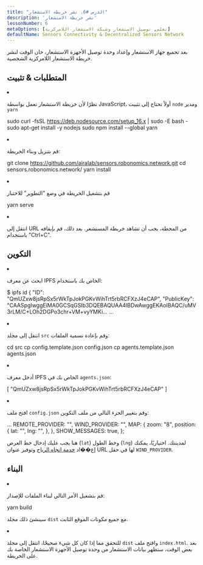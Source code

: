 ```yaml
---
title: "الدرس #6، نشر خريطة الاستشعار"
description: 'نشر خريطة الاستشعار'
lessonNumber: 6
metaOptions: [تعلم, توصيل الاستشعار وشبكة الاستشعار اللامركزية]
defaultName: Sensors Connectivity & Decentralized Sensors Network
---
```


بعد تجميع جهاز الاستشعار وإعداد وحدة توصيل الأجهزة الاستشعار، حان الوقت لنشر خريطة الاستشعار اللامركزية الشخصية.


## المتطلبات & تثبيت

<List type="numbers">

<li>

نظرًا لأن خريطة الاستشعار تعمل بواسطة JavaScript، أولاً تحتاج إلى تثبيت `node` ومدير `yarn`

<LessonCodeWrapper codeClass="big-code" language="bash">sudo curl -fsSL https://deb.nodesource.com/setup_16.x | sudo -E bash -
sudo apt-get install -y nodejs
sudo npm install --global yarn</LessonCodeWrapper>

</li>

<li>

قم بتنزيل وبناء الخريطة:

<LessonCodeWrapper codeClass="big-code" language="bash">git clone https://github.com/airalab/sensors.robonomics.network.git
cd sensors.robonomics.network/
yarn install</LessonCodeWrapper>

</li>

<li>

قم بتشغيل الخريطة في وضع "التطوير" للاختبار

<LessonCodeWrapper language="bash">yarn serve</LessonCodeWrapper>

</li>

<li>

انتقل إلى URL من المحطة، يجب أن تشاهد خريطة المستشعر. بعد ذلك، قم بإيقافه باستخدام "Ctrl+C".

</li>

</List>

## التكوين

<List type="numbers">

<li>

ابحث عن معرف IPFS الخاص بك باستخدام:

<LessonCodeWrapper codeClass="big-code" language="bash">$ ipfs id
{
	"ID": "QmUZxw8jsRpSx5rWkTpJokPGKvWihTrt5rbRCFXzJ4eCAP",
	"PublicKey": "CAASpgIwggEiMA0GCSqGSIb3DQEBAQUAA4IBDwAwggEKAoIBAQC/uMV3rLM/C+LOh2DGPo3chr+VM+vyYMKi...
    ...</LessonCodeWrapper>

</li>

<li>

انتقل إلى مجلد `src` وقم بإعادة تسمية الملفات:

<LessonCodeWrapper codeClass="big-code" language="bash">cd src
cp config.template.json config.json
cp agents.template.json agents.json</LessonCodeWrapper>

</li>

<li>

أدخل معرف IPFS الخاص بك في `agents.json`:

<LessonCodeWrapper codeClass="big-code" language="json">[
  "QmUZxw8jsRpSx5rWkTpJokPGKvWihTrt5rbRCFXzJ4eCAP"
]</LessonCodeWrapper>

</li>

<li>

افتح ملف `config.json` وقم بتغيير الجزء التالي من ملف التكوين:

<LessonCodeWrapper codeClass="big-code" language="json">...
  REMOTE_PROVIDER: "",
  WIND_PROVIDER: "",
  MAP: {
    zoom: "8",
    position: {
      lat: "",
      lng: "",
    },
  },
  SHOW_MESSAGES: true,
};</LessonCodeWrapper>


هنا يجب عليك إدخال خط العرض (`lat`) وخط الطول (`lng`) لمدينتك. اختياريًا، يمكنك إع��اد [خدمة اتجاه الرياح](https://github.com/danwild/wind-js-server) وتوفير عنوان URL لها في حقل `WIND_PROVIDER`.

</li>

</List>


## البناء

<List type="numbers">

<li>

قم بتشغيل الأمر التالي لبناء الملفات للإصدار:

<LessonCodeWrapper language="bash">yarn build</LessonCodeWrapper>

سينشئ ذلك مجلد `dist` مع جميع مكونات الموقع الثابت.

</li>

<li>

للتحقق مما إذا كان كل شيء صحيحًا، انتقل إلى مجلد `dist` وافتح ملف `index.html`. بعد بعض الوقت، ستظهر بيانات الاستشعار من وحدة توصيل الأجهزة الاستشعار الخاصة بك على الخريطة.

</li>

</List>

